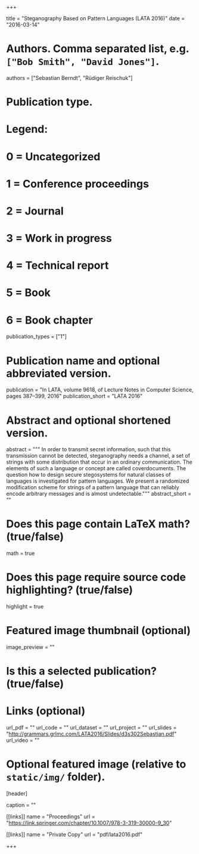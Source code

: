 +++

title = "Steganography Based on Pattern Languages (LATA 2016)"
date = "2016-03-14"
# Authors. Comma separated list, e.g. `["Bob Smith", "David Jones"]`.
authors = ["Sebastian Berndt", "Rüdiger Reischuk"]

# Publication type.
# Legend:
# 0 = Uncategorized
# 1 = Conference proceedings
# 2 = Journal
# 3 = Work in progress
# 4 = Technical report
# 5 = Book
# 6 = Book chapter
publication_types = ["1"]

# Publication name and optional abbreviated version.
publication = "In LATA, volume 9618, of Lecture Notes in Computer Science, pages 387–399, 2016"
publication_short = "LATA 2016"

# Abstract and optional shortened version.
abstract = """
In order to transmit secret information, such that this transmission
cannot be detected, steganography needs a channel, a set of
strings with some distribution that occur in an ordinary communication.
The elements of such a language or concept are called coverdocuments.
The question how to design secure stegosystems for natural classes of
languages is investigated for pattern languages. We present a randomized
modification scheme for strings of a pattern language that can reliably
encode arbitrary messages and is almost undetectable."""
abstract_short = ""

# Does this page contain LaTeX math? (true/false)
math = true

# Does this page require source code highlighting? (true/false)
highlight = true

# Featured image thumbnail (optional)
image_preview = ""

# Is this a selected publication? (true/false)


# Links (optional)
url_pdf = ""
url_code = ""
url_dataset = ""
url_project = ""
url_slides = "http://grammars.grlmc.com/LATA2016/Slides/d3s302Sebastian.pdf"
url_video = ""

# Optional featured image (relative to `static/img/` folder).
[header]

caption = ""

[[links]]
    name = "Proceedings"
    url = "https://link.springer.com/chapter/10.1007/978-3-319-30000-9_30"

[[links]]
    name = "Private Copy"
    url = "pdf/lata2016.pdf"

+++
